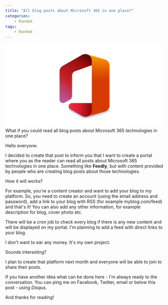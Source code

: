 ```yaml
---
title: "All blog posts about Microsoft 365 in one place?"
categories:
    - Random
tags:
    - Random
---
```

![All blog posts about Microsoft 365 in one place?](/assets/images/top_images/Microsoft365TOP.png)What if you could read all blog posts about Microsoft 365 technologies in one place?

Hello everyone.

I decided to create that post to inform you that I want to create a portal where you as the reader can read all posts about Microsoft 365 technologies in one place. Something like **Feedly**, but with content provided by people who are creating blog posts about those technologies.

How it will works?

For example, you're a content creator and want to add your blog to my platform. So, you need to create an account (using the email address and password), add a link to your blog with RSS (for example myblog.com/feed) and that's it! You can also add any other information, for example description for blog, cover photo etc. 

There will be a cron job to check every blog if there is any new content and will be displayed on my portal. I'm planning to add a feed with direct links to your blog.

I don't want to ear any money. It's my own project. 

Sounds interesting? 

I plan to create that platform next month and everyone will be able to join to share their posts. 

If you have another idea what can be done here - I'm always ready to the conversation. You can ping me on Facebook, Twitter, email or below this post - using *Disqus*.

And thanks for reading!
